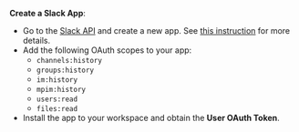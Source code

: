 **Create a Slack App**:
   - Go to the [Slack API](https://api.slack.com/apps) and create a new app. See [this instruction](SlackAppSetup.md) for more details.
   - Add the following OAuth scopes to your app:
     - `channels:history`
     - `groups:history`
     - `im:history`
     - `mpim:history`
     - `users:read`
     - `files:read`
   - Install the app to your workspace and obtain the **User OAuth Token**.